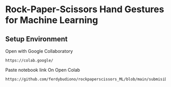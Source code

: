 # Rock-Paper-Scissors Hand Gestures for Machine Learning

## Setup Environment


Open with Google Collaboratory
```
https://colab.google/
```
Paste notebook link On Open Colab
```
https://github.com/ferdybudiono/rockpaperscissors_ML/blob/main/submisiDicodingRPS.ipynb
```
